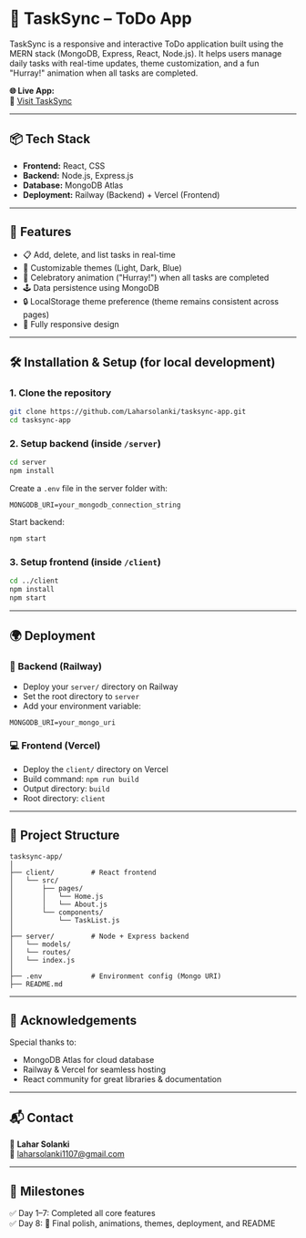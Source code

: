 # 📝 TaskSync – ToDo App

TaskSync is a responsive and interactive ToDo application built using the MERN stack (MongoDB, Express, React, Node.js). It helps users manage daily tasks with real-time updates, theme customization, and a fun "Hurray!" animation when all tasks are completed.

**🌐 Live App:**  
🔗 [Visit TaskSync](https://tasksync-app-laharsolankis-projects.vercel.app)

---

## 📦 Tech Stack

- **Frontend:** React, CSS  
- **Backend:** Node.js, Express.js  
- **Database:** MongoDB Atlas  
- **Deployment:** Railway (Backend) + Vercel (Frontend)

---

## 🚀 Features

- 📋 Add, delete, and list tasks in real-time  
- 🎨 Customizable themes (Light, Dark, Blue)  
- 🎉 Celebratory animation ("Hurray!") when all tasks are completed  
- 🕹️ Data persistence using MongoDB  
- 🔒 LocalStorage theme preference (theme remains consistent across pages)  
- 📱 Fully responsive design  

---

## 🛠️ Installation & Setup (for local development)

### 1. Clone the repository

```bash
git clone https://github.com/Laharsolanki/tasksync-app.git
cd tasksync-app
```

### 2. Setup backend (inside `/server`)

```bash
cd server
npm install
```

Create a `.env` file in the server folder with:

```env
MONGODB_URI=your_mongodb_connection_string
```

Start backend:

```bash
npm start
```

### 3. Setup frontend (inside `/client`)

```bash
cd ../client
npm install
npm start
```

---

## 🌍 Deployment

### 🔧 Backend (Railway)

- Deploy your `server/` directory on Railway  
- Set the root directory to `server`  
- Add your environment variable:  

```env
MONGODB_URI=your_mongo_uri
```

### 💻 Frontend (Vercel)

- Deploy the `client/` directory on Vercel  
- Build command: `npm run build`  
- Output directory: `build`  
- Root directory: `client`  

---

## 📁 Project Structure

```
tasksync-app/
│
├── client/         # React frontend
│   └── src/
│       ├── pages/
│       │   └── Home.js
│       │   └── About.js
│       └── components/
│           └── TaskList.js
│
├── server/         # Node + Express backend
│   └── models/
│   └── routes/
│   └── index.js
│
├── .env            # Environment config (Mongo URI)
├── README.md
```

---

## 🙌 Acknowledgements

Special thanks to:  
- MongoDB Atlas for cloud database  
- Railway & Vercel for seamless hosting  
- React community for great libraries & documentation  

---

## 📬 Contact

👤 **Lahar Solanki**  
📧 laharsolanki1107@gmail.com

---

## 📅 Milestones

✅ Day 1–7: Completed all core features  
✅ Day 8: 🎉 Final polish, animations, themes, deployment, and README
